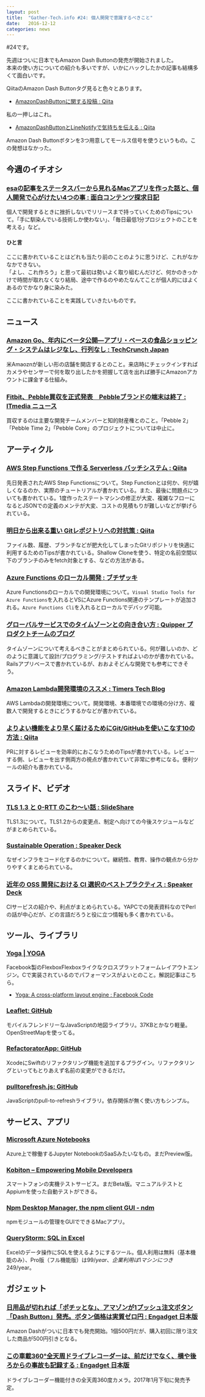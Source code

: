 ```yaml
---
layout: post
title:  "Gather-Tech.info #24: 個人開発で意識するべきこと"
date:   2016-12-12
categories: news
---
```


#24です。

先週はついに日本でもAmazon Dash Buttonの発売が開始されました。  
本来の使い方についての紹介も多いですが、いかにハックしたかの記事も結構多くて面白いです。

QiitaのAmazon Dash Buttonタグ見ると色々とあります。

- [AmazonDashButtonに関する投稿 : Qiita](http://qiita.com/tags/AmazonDashButton)

私の一押しはこれ。

- [AmazonDashButtonとLineNotifyで気持ちを伝える : Qiita](http://qiita.com/re-fort/items/da82c8f03eb49a6bb8e4)

Amazon Dash Buttonボタンを3つ用意してモールス信号を使うというもの。この発想はなかった。

## 今週のイチオシ

### [esaの記事をステータスバーから見れるMacアプリを作った話と、個人開発で心がけたい4つの事 : 面白コンテンツ探求日記](http://blog.horimisli.me/entry/private-work)

個人で開発するときに挫折しないでリリースまで持っていくためのTipsについて。「手に馴染んでいる技術しか使わない」、「毎日最低1分プロジェクトのことを考える」など。

#### ひと言

ここに書かれていることはどれも当たり前のことのように思うけど、これがなかなかできない。  
「よし、これ作ろう」と思って最初は勢いよく取り組むんだけど、何かのきっかけで時間が取れなくなり結局、途中で作るのやめたなんてことが個人的にはよくあるのでかなり身に染みた。

ここに書かれていることを実践していきたいものです。

## ニュース

### [Amazon Go、年内にベータ公開―アプリ・ベースの食品ショッピング・システムはレジなし、行列なし : TechCrunch Japan](http://jp.techcrunch.com/2016/12/06/20161205amazon-go/)

米Amaoznが新しい形の店舗を開店するとのこと。来店時にチェックインすればカメラやセンサーで何を取り出したかを把握して店を出れば勝手にAmazonアカウントに課金する仕組み。

### [Fitbit、Pebble買収を正式発表　Pebbleブランドの端末は終了 : ITmedia ニュース](http://www.itmedia.co.jp/news/articles/1612/08/news063.html)

買収するのは主要な開発チームメンバーと知的財産権とのこと。「Pebble 2」「Pebble Time 2」「Pebble Core」のプロジェクトについては中止に。

## アーティクル

### [AWS Step Functions で作る Serverless バッチシステム : Qiita](http://qiita.com/ketancho/items/147a141c9f8a6de86c97)

先日発表されたAWS Step Functionsについて。Step Functionとは何か、何が嬉しくなるのか、実際のチュートリアルが書かれている。また、最後に問題点についても書かれている。1度作ったステートマシンの修正が大変、複雑なフローになるとJSONでの定義のメンテが大変、コストの見積もりが難しいなどが挙げられている。

### [明日から出来る重い Gitレポジトリへの対抗策 : Qiita](http://qiita.com/aeroastro/items/9ed7a41f52362b31a01c)

ファイル数、履歴、ブランチなどが肥大化してしまったGitリポジトリを快適に利用するためのTipsが書かれている。Shallow Cloneを使う、特定の名前空間以下のブランチのみをfetch対象とする、などの方法がある。

### [Azure Functions のローカル開発 : ブチザッキ](https://buchizo.wordpress.com/2016/12/04/azure-functions-%e3%81%ae%e3%83%ad%e3%83%bc%e3%82%ab%e3%83%ab%e3%83%87%e3%83%90%e3%83%83%e3%82%b0/)

Azure Functionsのローカルでの開発環境について。`Visual Studio Tools for Azure Functions`を入れるとVSにAzure Functions関連のテンプレートが追加される。`Azure Functions Cli`を入れるとローカルでデバッグ可能。

### [グローバルサービスでのタイムゾーンとの向き合い方 : Quipper プロダクトチームのブログ](http://quipper.hatenablog.com/entry/2016/12/05/090000)

タイムゾーンについて考えるべきことがまとめられている。何が難しいのか、どのように意識して設計/プログラミング/テストすればよいのかが書かれている。Railsアプリベースで書かれているが、おおよそどんな開発でも参考にできそう。

### [Amazon Lambda開発環境のススメ : Timers Tech Blog](http://techblog.timers-inc.com/entry/lambda-development)

AWS Lambdaの開発環境について。開発環境、本番環境での環境の分け方、複数人で開発するときにどうするかなどが書かれている。

### [よりよい機能をより早く届けるためにGit/GitHubを使いこなす10の方法 : Qiita](http://qiita.com/kompiro/items/7354ab9d47e8eb29569f)

PRに対するレビューを効率的におこなうためのTipsが書かれている。レビューする側、レビューを出す側両方の視点が書かれていて非常に参考になる。便利ツールの紹介も書かれている。

## スライド、ビデオ

### [TLS 1.3 と 0-RTT のこわ〜い話 : SlideShare](http://www.slideshare.net/kazuho/tls-13-0rtt?ref=http://engineer.dena.jp/2016/12/tls-13-0-rtt.html)

TLS1.3について。TLS1.2からの変更点、制定へ向けての今後スケジュールなどがまとめられている。

### [Sustainable Operation : Speaker Deck](https://speakerdeck.com/rosylilly/sustainable-operation)

なぜインフラをコード化するのかについて。継続性、教育、操作の観点から分かりやすくまとめられている。

### [近年の OSS 開発における CI 選択のベストプラクティス : Speaker Deck](https://speakerdeck.com/pine613/jin-nian-false-oss-kai-fa-niokeru-ci-xuan-ze-falsebesutopurakuteisu)

CIサービスの紹介や、利点がまとめられている。YAPCでの発表資料なのでPerlの話が中心だが、どの言語だろうと役に立つ情報も多く書かれている。

## ツール、ライブラリ

### [Yoga | YOGA](https://facebook.github.io/yoga/)

Facebook製のFlexboxFlexboxライクなクロスプラットフォームレイアウトエンジン。Cで実装されているのでパフォーマンスがよいとのこと。解説記事はこちら。

- [Yoga: A cross-platform layout engine : Facebook Code](https://code.facebook.com/posts/1751945575131606)

### [Leaflet: GitHub](https://github.com/Leaflet/Leaflet)

モバイルフレンドリーなJavaScriptの地図ライブラリ。37KBとかなり軽量。OpenStreetMapを使ってる。

### [RefactoratorApp: GitHub](https://github.com/johnno1962/RefactoratorApp)

XcodeにSwiftのリファクタリング機能を追加するプラグイン。リファクタリングといってもとりあえず名前の変更ができるだけ。

### [pulltorefresh.js: GitHub](https://github.com/BoxFactura/pulltorefresh.js)

JavaScriptのpull-to-refreshライブラリ。依存関係が無く使い方もシンプル。

## サービス、アプリ

### [Microsoft Azure Notebooks](https://notebooks.azure.com/)

Azure上で稼働するJupyter NotebookのSaaSみたいなもの。まだPreview版。

### [Kobiton – Empowering Mobile Developers](https://kobiton.com/)

スマートフォンの実機テストサービス。まだBeta版。マニュアルテストとAppiumを使った自動テストができる。

### [Npm Desktop Manager, the npm client GUI - ndm](https://720kb.github.io/ndm/)

npmモジュールの管理をGUIでできるMacアプリ。

### [QueryStorm: SQL in Excel](https://www.querystorm.com/)

Excelのデータ操作にSQLを使えるようにするツール。個人利用は無料（基本機能のみ）、Pro版（フル機能版）は$99/year、企業利用は1マシンにつき$249/year。

## ガジェット

### [日用品が切れれば「ポチッとな」、アマゾンが1プッシュ注文ボタン「Dash Button」発売。ボタン価格は実質ゼロ円 : Engadget 日本版](http://japanese.engadget.com/2016/12/04/1-dash-button/)

Amazon Dashがついに日本でも発売開始。1個500円だが、購入初回に限り注文した商品が500円引きとなる。

### [この車載360°全天周ドライブレコーダーは、前だけでなく、横や後ろからの事故も記録する : Engadget 日本版](http://japanese.engadget.com/2016/12/06/360/)

ドライブレコーダー機能付きの全天周360度カメラ。2017年1月下旬に発売予定。